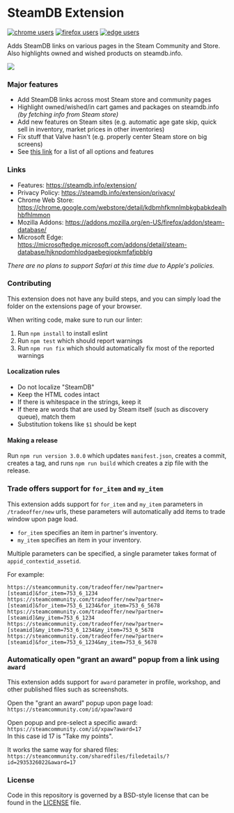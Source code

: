 # SteamDB Extension

[![chrome users](https://img.shields.io/chrome-web-store/users/kdbmhfkmnlmbkgbabkdealhhbfhlmmon?label=chrome%20users&style=for-the-badge&logo=googlechrome)](https://chrome.google.com/webstore/detail/steam-database/kdbmhfkmnlmbkgbabkdealhhbfhlmmon)
[![firefox users](https://img.shields.io/amo/users/steam-database?label=firefox%20users&color=4c1&style=for-the-badge&logo=firefoxbrowser)](https://addons.mozilla.org/firefox/addon/steam-database/)
[![edge users](https://img.shields.io/badge/dynamic/json?label=edge%20users&query=%24.activeInstallCount&url=https://microsoftedge.microsoft.com/addons/getproductdetailsbycrxid/hjknpdomhlodgaebegjopkmfafjpbblg&style=for-the-badge&logo=microsoftedge)](https://microsoftedge.microsoft.com/addons/detail/steam-database/hjknpdomhlodgaebegjopkmfafjpbblg)  

Adds SteamDB links on various pages in the Steam Community and Store.
Also highlights owned and wished products on steamdb.info.

![](https://steamdb.info/static/img/extension.png)

### Major features
* Add SteamDB links across most Steam store and community pages
* Highlight owned/wished/in cart games and packages on steamdb.info *(by fetching info from Steam store)*
* Add new features on Steam sites (e.g. automatic age gate skip, quick sell in inventory, market prices in other inventories)
* Fix stuff that Valve hasn't (e.g. properly center Steam store on big screens)
* See [this link](https://steamdb.info/extension/) for a list of all options and features

### Links
* Features: https://steamdb.info/extension/
* Privacy Policy: https://steamdb.info/extension/privacy/
* Chrome Web Store: https://chrome.google.com/webstore/detail/kdbmhfkmnlmbkgbabkdealhhbfhlmmon
* Mozilla Addons: https://addons.mozilla.org/en-US/firefox/addon/steam-database/
* Microsoft Edge: https://microsoftedge.microsoft.com/addons/detail/steam-database/hjknpdomhlodgaebegjopkmfafjpbblg

*There are no plans to support Safari at this time due to Apple's policies.*

### Contributing

This extension does not have any build steps, and you can simply load the folder on the extensions page of your browser.

When writing code, make sure to run our linter:
1. Run `npm install` to install eslint
2. Run `npm test` which should report warnings
3. Run `npm run fix` which should automatically fix most of the reported warnings

#### Localization rules

- Do not localize "SteamDB"
- Keep the HTML codes intact
- If there is whitespace in the strings, keep it
- If there are words that are used by Steam itself (such as discovery queue), match them
- Substitution tokens like `$1` should be kept

#### Making a release

Run `npm run version 3.0.0` which updates `manifest.json`, creates a commit, creates a tag,
and runs `npm run build` which creates a zip file with the release.

### Trade offers support for `for_item` and `my_item`

This extension adds support for `for_item` and `my_item` parameters in `/tradeoffer/new` urls,
these parameters will automatically add items to trade window upon page load.

* `for_item` specifies an item in partner's inventory.
* `my_item` specifies an item in your inventory.

Multiple parameters can be specified, a single parameter takes format of `appid_contextid_assetid`.

For example:
```
https://steamcommunity.com/tradeoffer/new?partner=[steamid]&for_item=753_6_1234
https://steamcommunity.com/tradeoffer/new?partner=[steamid]&for_item=753_6_1234&for_item=753_6_5678
https://steamcommunity.com/tradeoffer/new?partner=[steamid]&my_item=753_6_1234
https://steamcommunity.com/tradeoffer/new?partner=[steamid]&my_item=753_6_1234&my_item=753_6_5678
https://steamcommunity.com/tradeoffer/new?partner=[steamid]&for_item=753_6_1234&my_item=753_6_5678
```

### Automatically open "grant an award" popup from a link using `award`

This extension adds support for `award` parameter in profile, workshop, and other published files such as screenshots.

Open the "grant an award" popup upon page load: `https://steamcommunity.com/id/xpaw?award`

Open popup and pre-select a specific award: `https://steamcommunity.com/id/xpaw?award=17`  
In this case id 17 is "Take my points".

It works the same way for shared files: `https://steamcommunity.com/sharedfiles/filedetails/?id=2935326022&award=17`

### License
Code in this repository is governed by a BSD-style license that can be found in the [LICENSE](LICENSE) file.
